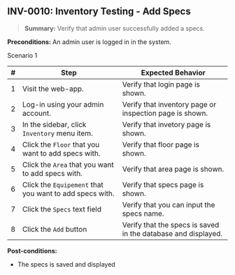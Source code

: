 ## **INV-0010:** Inventory Testing - Add Specs  

> **Summary:** Verify that admin user successfully added a specs.  <br>

**Preconditions:** An admin user is logged in in the system.

Scenario 1 

 | \# | Step | Expected Behavior | 
 |----|------|-------------------| 
 |  1 |  Visit the web-app.    | Verify that login page is shown.  | 
 |  2 |  Log-in using your admin account.   | Verify that inventory page or inspection page is shown.   | 
 |  3 |  In the sidebar, click `Inventory` menu item.   | Verify that invetory page is shown.   |
 |  4 |  Click the `Floor` that you want to add specs with.   | Verify that floor page  is  shown.   |  
 |  5 |  Click the `Area` that you want to add specs with.   | Verify that area page  is  shown.   |
 |  6 |  Click the `Equipement` that you want to add specs with.   | Verify that specs page  is  shown.   |
 |  7 | Click the `Specs` text field   | Verify that you can input the specs name.   |
 |  8 | Click the `Add` button | Verify that the specs is saved in the database and displayed. |
 
**Post-conditions:**  

 - The specs is saved and displayed

